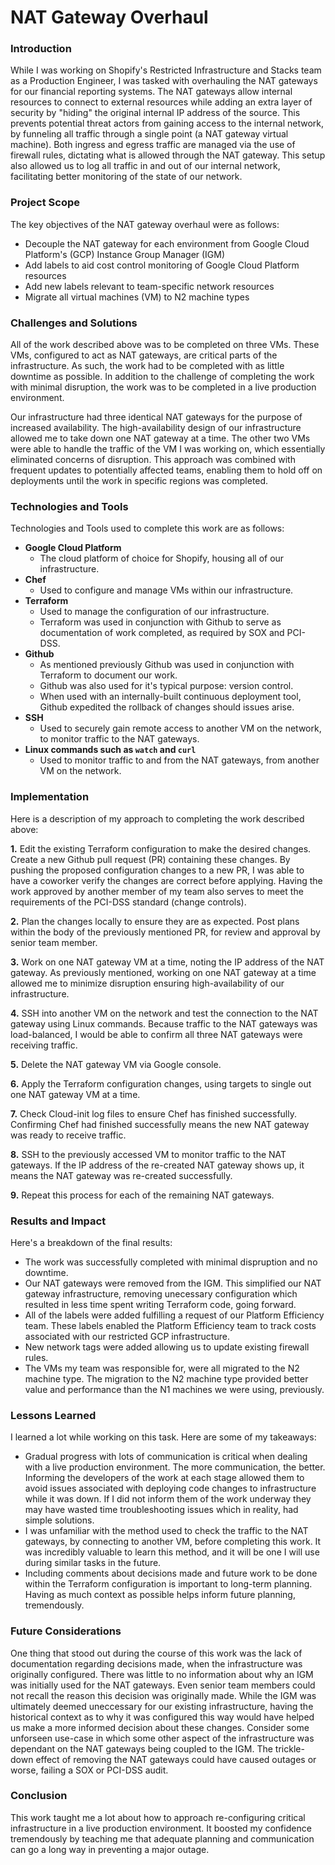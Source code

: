 # NAT Gateway Overhaul

### Introduction
While I was working on Shopify's Restricted Infrastructure and Stacks team as a Production Engineer, I was tasked with overhauling the NAT gateways for our financial reporting systems. The NAT gateways allow internal resources to connect to external resources while adding an extra layer of security by "hiding" the original internal IP address of the source. This prevents potential threat actors from gaining access to the internal network, by funneling all traffic through a single point (a NAT gateway virtual machine). Both ingress and egress traffic are managed via the use of firewall rules, dictating what is allowed through the NAT gateway. This setup also allowed us to log all traffic in and out of our internal network, facilitating better monitoring of the state of our network.

### Project Scope
The key objectives of the NAT gateway overhaul were as follows:
* Decouple the NAT gateway for each environment from Google Cloud Platform's (GCP) Instance Group Manager (IGM)
* Add labels to aid cost control monitoring of Google Cloud Platform resources
* Add new labels relevant to team-specific network resources
* Migrate all virtual machines (VM) to N2 machine types

### Challenges and Solutions
All of the work described above was to be completed on three VMs. These VMs, configured to act as NAT gateways, are critical parts of the infrastructure. As such, the work had to be completed with as little downtime as possible. In addition to the challenge of completing the work with minimal disruption, the work was to be completed in a live production environment.

Our infrastructure had three identical NAT gateways for the purpose of increased availability. The high-availability design of our infrastructure allowed me to take down one NAT gateway at a time. The other two VMs were able to handle the traffic of the VM I was working on, which essentially eliminated concerns of disruption. This approach was combined with frequent updates to potentially affected teams, enabling them to hold off on deployments until the work in specific regions was completed.

### Technologies and Tools
Technologies and Tools used to complete this work are as follows:
* __Google Cloud Platform__
  - The cloud platform of choice for Shopify, housing all of our infrastructure.
* __Chef__
  - Used to configure and manage VMs within our infrastructure.
* __Terraform__
  - Used to manage the configuration of our infrastructure.
  - Terraform was used in conjunction with Github to serve as documentation of work completed, as required by SOX and PCI-DSS.
* __Github__
  - As mentioned previously Github was used in conjunction with Terraform to document our work.
  - Github was also used for it's typical purpose: version control.
  - When used with an internally-built continuous deployment tool, Github expedited the rollback of changes should issues arise.
* __SSH__
  - Used to securely gain remote access to another VM on the network, to monitor traffic to the NAT gateways.
* __Linux commands such as `watch` and `curl`__
  - Used to monitor traffic to and from the NAT gateways, from another VM on the network.

### Implementation
Here is a description of my approach to completing the work described above:

__1.__ Edit the existing Terraform configuration to make the desired changes. Create a new Github pull request (PR) containing these changes. By pushing the proposed configuration changes to a new PR, I was able to have a coworker verify the changes are correct before applying. Having the work approved by another member of my team also serves to meet the requirements of the PCI-DSS standard (change controls).

__2.__ Plan the changes locally to ensure they are as expected. Post plans within the body of the previously mentioned PR, for review and approval by senior team member.

__3.__ Work on one NAT gateway VM at a time, noting the IP address of the NAT gateway. As previously mentioned, working on one NAT gateway at a time allowed me to minimize disruption ensuring high-availability of our infrastructure.

__4.__ SSH into another VM on the network and test the connection to the NAT gateway using Linux commands. Because traffic to the NAT gateways was load-balanced, I would be able to confirm all three NAT gateways were receiving traffic.

__5.__ Delete the NAT gateway VM via Google console.

__6.__ Apply the Terraform configuration changes, using targets to single out one NAT gateway VM at a time.

__7.__ Check Cloud-init log files to ensure Chef has finished successfully. Confirming Chef had finished successfully means the new NAT gateway was ready to receive traffic.

__8.__ SSH to the previously accessed VM to monitor traffic to the NAT gateways. If the IP address of the re-created NAT gateway shows up, it means the NAT gateway was re-created successfully.

__9.__ Repeat this process for each of the remaining NAT gateways.

### Results and Impact
Here's a breakdown of the final results:
- The work was successfully completed with minimal dispruption and no downtime. 
- Our NAT gateways were removed from the IGM. This simplified our NAT gateway infrastructure, removing unecessary configuration which resulted in less time spent writing Terraform code, going forward.
- All of the labels were added fulfilling a request of our Platform Efficiency team. These labels enabled the Platform Efficiency team to track costs associated with our restricted GCP infrastructure.
- New network tags were added allowing us to update existing firewall rules.
- The VMs my team was responsible for, were all migrated to the N2 machine type. The migration to the N2 machine type provided better value and performance than the N1 machines we were using, previously.

### Lessons Learned
I learned a lot while working on this task. Here are some of my takeaways:
- Gradual progress with lots of communication is critical when dealing with a live production environment. The more communication, the better. Informing the developers of the work at each stage allowed them to avoid issues associated with deploying code changes to infrastructure while it was down. If I did not inform them of the work underway they may have wasted time troubleshooting issues which in reality, had simple solutions.
- I was unfamiliar with the method used to check the traffic to the NAT gateways, by connecting to another VM, before completing this work. It was incredibly valuable to learn this method, and it will be one I will use during similar tasks in the future.
- Including comments about decisions made and future work to be done within the Terraform configuration is important to long-term planning. Having as much context as possible helps inform future planning, tremendously.

### Future Considerations
One thing that stood out during the course of this work was the lack of documentation regarding decisions made, when the infrastructure was originally configured. There was little to no information about why an IGM was initially used for the NAT gateways. Even senior team members could not recall the reason this decision was originally made. While the IGM was ultimately deemed uneccessary for our existing infrastructure, having the historical context as to why it was configured this way would have helped us make a more informed decision about these changes. Consider some unforseen use-case in which some other aspect of the infrastructure was dependant on the NAT gateways being coupled to the IGM. The trickle-down effect of removing the NAT gateways could have caused outages or worse, failing a SOX or PCI-DSS audit.

### Conclusion
This work taught me a lot about how to approach re-configuring critical infrastructure in a live production environment. It boosted my confidence tremendously by teaching me that adequate planning and communication can go a long way in preventing a major outage.